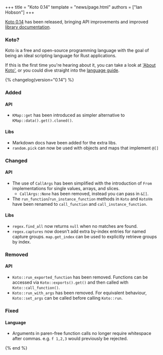 +++
title = "Koto 0.14"
template = "news/page.html"
authors = ["Ian Hobson"]
+++

[Koto 0.14][crates] has been released, bringing API improvements and improved 
[library documentation][lib-docs].

### Koto?

Koto is a free and open-source programming language with the goal of being an
ideal scripting language for Rust applications.

If this is the first time you're hearing about it, you can take a look at
['About Koto'][about], or you could dive straight into the 
[language guide][guide].

{% changelog(version="0.14") %}

### Added 

#### API

- `KMap::get` has been introduced as simpler alternative to 
  `KMap::data().get().cloned()`.

#### Libs

- Markdown docs have been added for the extra libs.
- `random.pick` can now be used with objects and maps that implement `@[]`

### Changed

#### API 

- The use of `CallArgs` has been simplified with the introduction of `From`
  implementations for single values, arrays, and slices. 
  - `CallArgs::None` has been removed, instead you can pass in `&[]`.
- The `run_function`/`run_instance_function` methods in `Koto` and `KotoVm` have
  been renamed to `call_function` and `call_instance_function`.

#### Libs

- `regex.find_all` now returns `null` when no matches are found.
- `regex.captures` now doesn't add extra by-index entries for named capture
  groups. `map.get_index` can be used to explicitly retrieve groups by index.

### Removed

#### API

- `Koto::run_exported_function` has been removed. Functions can be accessed via
  `Koto::exports().get()` and then called with `Koto::call_function()`.
- `Koto::run_with_args` has been removed. For equivalent behaviour, 
  `Koto::set_args` can be called before calling `Koto::run`.

### Fixed

#### Language

- Arguments in paren-free function calls no longer require whitespace after
  commas. e.g. `f 1,2,3` would previously be rejected.

{% end %}


[about]: /about
[api-docs]: /docs/latest/api
[crates]: https://crates.io/crates/koto/0.14.0
[guide]: /docs/latest/language
[lib-docs]:/docs/latest/libs
